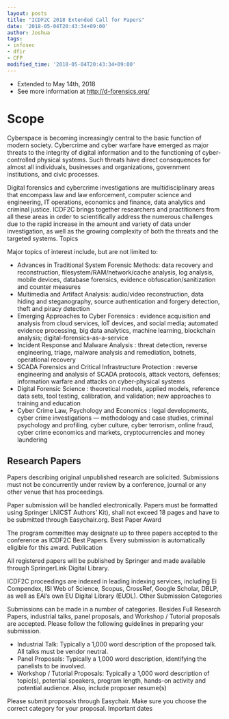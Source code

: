 ```yaml
---
layout: posts
title: "ICDF2C 2018 Extended Call for Papers"
date: '2018-05-04T20:43:34+09:00'
author: Joshua
tags:
- infosec
- dfir
- CFP
modified_time: '2018-05-04T20:43:34+09:00'
---
```

* Extended to May 14th, 2018
* See more information at http://d-forensics.org/

# Scope
Cyberspace is becoming increasingly central to the basic function of modern society. Cybercrime and cyber warfare have emerged as major threats to the integrity of digital information and to the functioning of cyber-controlled physical systems. Such threats have direct consequences for almost all individuals, businesses and organizations, government institutions, and civic processes.

Digital forensics and cybercrime investigations are multidisciplinary areas that encompass law and law enforcement, computer science and engineering, IT operations, economics and finance, data analytics and criminal justice. ICDF2C brings together researchers and practitioners from all these areas in order to scientifically address the numerous challenges due to the rapid increase in the amount and variety of data under investigation, as well as the growing complexity of both the threats and the targeted systems.
Topics

Major topics of interest include, but are not limited to:

* Advances in Traditional System Forensic Methods: data recovery and reconstruction, filesystem/RAM/network/cache analysis, log analysis, mobile devices, database forensics, evidence obfuscation/sanitization and counter measures
* Multimedia and Artifact Analysis: audio/video reconstruction, data hiding and steganography, source authentication and forgery detection, theft and piracy detection
* Emerging Approaches to Cyber Forensics : evidence acquisition and analysis from cloud services, IoT devices, and social media; automated evidence processing, big data analytics, machine learning, blockchain analysis; digital-forensics-as-a-service
* Incident Response and Malware Analysis : threat detection, reverse engineering, triage, malware analysis and remediation, botnets, operational recovery
* SCADA Forensics and Critical Infrastructure Protection : reverse engineering and analysis of SCADA protocols, attack vectors, defenses; information warfare and attacks on cyber-physical systems
* Digital Forensic Science : theoretical models, applied models, reference data sets, tool testing, calibration, and validation; new approaches to training and education
* Cyber Crime Law, Psychology and Economics : legal developments, cyber crime investigations — methodology and case studies, criminal psychology and profiling, cyber culture, cyber terrorism, online fraud, cyber crime economics and markets, cryptocurrencies and money laundering

## Research Papers
Papers describing original unpublished research are solicited. Submissions must not be concurrently under review by a conference, journal or any other venue that has proceedings.

Paper submission will be handled electronically. Papers must be formatted using Springer LNICST Authors’ Kit), shall not exceed 18 pages and have to be submitted through Easychair.org.
Best Paper Award

The program committee may designate up to three papers accepted to the conference as ICDF2C Best Papers. Every submission is automatically eligible for this award.
Publication

All registered papers will be published by Springer and made available through SpringerLink Digital Library.

ICDF2C proceedings are indexed in leading indexing services, including Ei Compendex, ISI Web of Science, Scopus, CrossRef, Google Scholar, DBLP, as well as EAI’s own EU Digital Library (EUDL).
Other Submission Categories

Submissions can be made in a number of categories. Besides Full Research Papers, industrial talks, panel proposals, and Workshop / Tutorial proposals are accepted. Please follow the following guidelines in preparing your submission.

* Industrial Talk: Typically a 1,000 word description of the proposed talk. All talks must be vendor neutral.
* Panel Proposals: Typically a 1,000 word description, identifying the panelists to be involved.
* Workshop / Tutorial Proposals: Typically a 1,000 word description of topic(s), potential speakers, program length, hands-on activity and potential audience. Also, include proposer resume(s)

Please submit proposals through Easychair. Make sure you choose the correct category for your proposal.
Important dates
